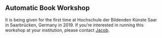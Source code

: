 <span class="back-cover"></span>

## Automatic Book Workshop

It is being given for the first time at Hochschule der Bildenden Künste Saar in Saarbrücken, Germany in 2019. If you’re interested in running this workshop at your institution, please contact [Jacob](mailto:jacob@jacobheftmann.com).
